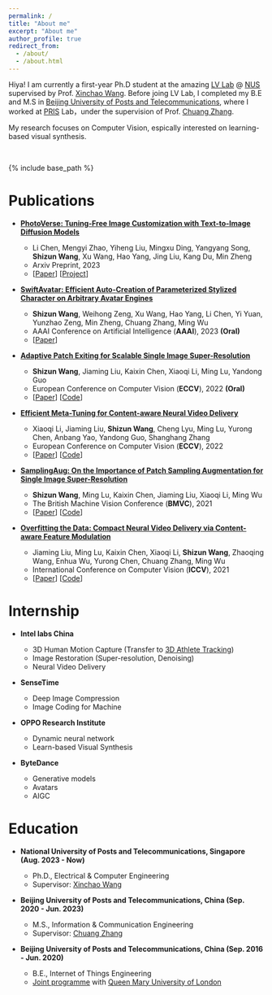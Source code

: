 ```yaml
---
permalink: /
title: "About me"
excerpt: "About me"
author_profile: true
redirect_from: 
  - /about/
  - /about.html
---
```


Hiya! I am currently a first-year Ph.D student at the amazing [LV Lab](http://lv-nus.org/) @ [NUS](https://www.nus.edu.sg/) supervised by Prof. [Xinchao Wang](https://sites.google.com/site/sitexinchaowang/). Before joing LV Lab, I completed my B.E and M.S in [Beijing University of Posts and Telecommunications](https://www.bupt.edu.cn/), where I worked at [PRIS](http://www.pris.net.cn/) Lab，under the supervision of Prof. [Chuang Zhang](http://www.pris.net.cn/introduction/teacher/zhangchuang). 

My research focuses on Computer Vision, espically interested on learning-based visual synthesis.


<br/>

{% include base_path %}


Publications
======
* **[PhotoVerse: Tuning-Free Image Customization with Text-to-Image Diffusion Models](https://arxiv.org/abs/2309.05793)**
	* Li Chen, Mengyi Zhao, Yiheng Liu, Mingxu Ding, Yangyang Song, **Shizun Wang**, Xu Wang, Hao Yang, Jing Liu, Kang Du, Min Zheng    
 	* Arxiv Preprint, 2023    
 	* \[[Paper](https://arxiv.org/pdf/2309.05793.pdf)\] \[[Project](https://photoverse2d.github.io/)\]

* **[SwiftAvatar: Efficient Auto-Creation of Parameterized Stylized Character on Arbitrary Avatar Engines](https://arxiv.org/abs/2301.08153)**
	* **Shizun Wang**, Weihong Zeng, Xu Wang, Hao Yang, Li Chen, Yi Yuan, Yunzhao Zeng, Min Zheng, Chuang Zhang, Ming Wu
	* AAAI Conference on Artificial Intelligence (**AAAI**), 2023 **(Oral)**
	* \[[Paper](https://arxiv.org/pdf/2301.08153.pdf)\] 


* **[Adaptive Patch Exiting for Scalable Single Image Super-Resolution](https://arxiv.org/abs/2203.11589)**
	* **Shizun Wang**, Jiaming Liu, Kaixin Chen, Xiaoqi Li, Ming Lu, Yandong Guo
	* European Conference on Computer Vision (**ECCV**), 2022 **(Oral)**
	* \[[Paper](https://arxiv.org/pdf/2203.11589.pdf)\]  \[[Code](https://github.com/littlepure2333/APE)\]

* **[Efficient Meta-Tuning for Content-aware Neural Video Delivery](https://arxiv.org/abs/2207.09691)**
	* Xiaoqi Li, Jiaming Liu, **Shizun Wang**, Cheng Lyu, Ming Lu, Yurong Chen, Anbang Yao, Yandong Guo, Shanghang Zhang
	* European Conference on Computer Vision (**ECCV**), 2022
	* \[[Paper](https://arxiv.org/pdf/2207.09691.pdf)\]  \[[Code](https://github.com/Neural-video-delivery/EMT-Pytorch-ECCV2022)\]

* **[SamplingAug: On the Importance of Patch Sampling Augmentation for Single Image Super-Resolution](https://arxiv.org/abs/2111.15185)**
	* **Shizun Wang**, Ming Lu, Kaixin Chen, Jiaming Liu, Xiaoqi Li, Ming Wu
	* The British Machine Vision Conference (**BMVC**), 2021
	* \[[Paper](https://arxiv.org/pdf/2111.15185.pdf)\]  \[[Code](https://github.com/littlepure2333/SamplingAug)\]

* **[Overfitting the Data: Compact Neural Video Delivery via Content-aware Feature Modulation](https://arxiv.org/abs/2108.08202)**
	* Jiaming Liu, Ming Lu, Kaixin Chen, Xiaoqi Li, **Shizun Wang**, Zhaoqing Wang, Enhua Wu, Yurong Chen, Chuang Zhang, Ming Wu
	* International Conference on Computer Vision (**ICCV**), 2021
	* \[[Paper](https://openaccess.thecvf.com/content/ICCV2021/papers/Liu_Overfitting_the_Data_Compact_Neural_Video_Delivery_via_Content-Aware_Feature_ICCV_2021_paper.pdf)\]  \[[Code](https://github.com/Neural-video-delivery/CaFM-Pytorch-ICCV2021)\]


Internship
======
* **Intel labs China**
	* 3D Human Motion Capture (Transfer to [3D Athlete Tracking](https://www.intel.cn/content/www/cn/zh/sports/olympic-games/3dat.html))
	* Image Restoration (Super-resolution, Denoising)
	* Neural Video Delivery

* **SenseTime**
	* Deep Image Compression
	* Image Coding for Machine

* **OPPO Research Institute**
	* Dynamic neural network
	* Learn-based Visual Synthesis

* **ByteDance**
	* Generative models
	* Avatars
	* AIGC


Education
======
* **National University of Posts and Telecommunications, Singapore (Aug. 2023 - Now)**
	* Ph.D., Electrical & Computer Engineering    
	* Supervisor: [Xinchao Wang](https://sites.google.com/site/sitexinchaowang/)

* **Beijing University of Posts and Telecommunications, China (Sep. 2020 - Jun. 2023)**
	* M.S., Information & Communication Engineering
	* Supervisor: [Chuang Zhang](http://www.pris.net.cn/introduction/teacher/zhangchuang)
* **Beijing University of Posts and Telecommunications, China (Sep. 2016 - Jun. 2020)**
	* B.E., Internet of Things Engineering
	* [Joint programme](https://www.qmul.ac.uk/global/partnerships/jointprogrammes/bupt/) with [Queen Mary University of London](https://www.qmul.ac.uk/)
